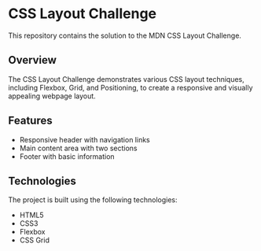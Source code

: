 # CSS Layout Challenge

This repository contains the solution to the MDN CSS Layout Challenge.


## Overview

The CSS Layout Challenge demonstrates various CSS layout techniques, including Flexbox, Grid, and Positioning, to create a responsive and visually appealing webpage layout.

## Features

- Responsive header with navigation links
- Main content area with two sections
- Footer with basic information

## Technologies

The project is built using the following technologies:

- HTML5
- CSS3
- Flexbox
- CSS Grid

